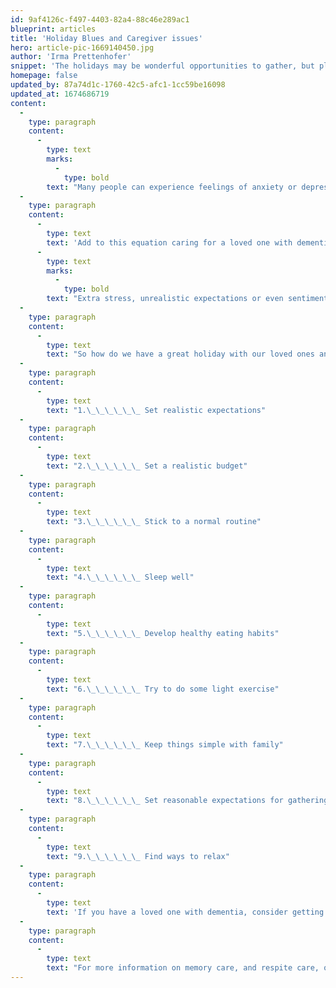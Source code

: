```yaml
---
id: 9af4126c-f497-4403-82a4-88c46e289ac1
blueprint: articles
title: 'Holiday Blues and Caregiver issues'
hero: article-pic-1669140450.jpg
author: 'Irma Prettenhofer'
snippet: 'The holidays may be wonderful opportunities to gather, but please be mindful that for many families it is a time of stress and many challenges.  Caregivers find themselves caring for their loved ones, as well as their aging parents and it causes strain on time management and family dynamics.  A caregiver is usually “sandwiched” between several generations in the family, and they rarely have help or time for themselves.'
homepage: false
updated_by: 87a74d1c-1760-42c5-afc1-1cc59be16098
updated_at: 1674686719
content:
  -
    type: paragraph
    content:
      -
        type: text
        marks:
          -
            type: bold
        text: "Many people can experience feelings of anxiety or depression during the holiday season. People who already live with a mental health condition should take extra care to tend to their overall health and wellness during this time.\_ These feelings are attributed to a seasonal and temporary condition known as the ‘Holiday Blues’. It is important to note that this is temporary, so make an exerted effort to balance that with opportunities for self-care and know that it will pass."
  -
    type: paragraph
    content:
      -
        type: text
        text: 'Add to this equation caring for a loved one with dementia and the plot thickens more. Nevada is home to roughly 47,000 families that have been navigating the dementia journey, and we are the third largest population of individuals with dementia in the nation. '
      -
        type: text
        marks:
          -
            type: bold
        text: "Extra stress, unrealistic expectations or even sentimental memories that accompany the season can be a catalyst for the holiday blues. Some can be at risk for feelings of loneliness, sadness, fatigue, tension, isolation, frustration, loneliness, sadness, and a sense of loss.\_"
  -
    type: paragraph
    content:
      -
        type: text
        text: "So how do we have a great holiday with our loved ones and care for someone who truly needs help?\_ The evident answer is to get help. Here are some tips for dealing with the challenges of the holiday season if you are a caregiver:"
  -
    type: paragraph
    content:
      -
        type: text
        text: "1.\_\_\_\_\_\_ Set realistic expectations"
  -
    type: paragraph
    content:
      -
        type: text
        text: "2.\_\_\_\_\_\_ Set a realistic budget"
  -
    type: paragraph
    content:
      -
        type: text
        text: "3.\_\_\_\_\_\_ Stick to a normal routine"
  -
    type: paragraph
    content:
      -
        type: text
        text: "4.\_\_\_\_\_\_ Sleep well"
  -
    type: paragraph
    content:
      -
        type: text
        text: "5.\_\_\_\_\_\_ Develop healthy eating habits"
  -
    type: paragraph
    content:
      -
        type: text
        text: "6.\_\_\_\_\_\_ Try to do some light exercise"
  -
    type: paragraph
    content:
      -
        type: text
        text: "7.\_\_\_\_\_\_ Keep things simple with family"
  -
    type: paragraph
    content:
      -
        type: text
        text: "8.\_\_\_\_\_\_ Set reasonable expectations for gatherings"
  -
    type: paragraph
    content:
      -
        type: text
        text: "9.\_\_\_\_\_\_ Find ways to relax"
  -
    type: paragraph
    content:
      -
        type: text
        text: 'If you have a loved one with dementia, consider getting help for them. There are various options such as in-home care, adult day care centers, or respite in a memory care community. Silverado Red Rock provides respite options that can help your loved one interact with individuals facing similar challenges, and allow you to take a much-needed break. Turn the holiday blues into holiday blessings for all. You do not have to face these challenges on your own.'
  -
    type: paragraph
    content:
      -
        type: text
        text: "For more information on memory care, and respite care, or to simply come to visit and tour our community, call us at 702-337-2480 for a tour.\_"
---
```


